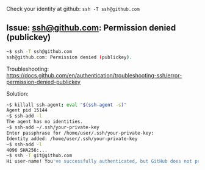 Check your identity at github: `ssh -T ssh@github.com`

## Issue: ssh@github.com: Permission denied (publickey)

```bash
~$ ssh -T ssh@github.com
ssh@github.com: Permission denied (publickey).
```

Troubleshooting: https://docs.github.com/en/authentication/troubleshooting-ssh/error-permission-denied-publickey

Solution:

```bash
~$ killall ssh-agent; eval "$(ssh-agent -s)"
Agent pid 15144
~$ ssh-add -l
The agent has no identities.
~$ ssh-add ~/.ssh/your-private-key
Enter passphrase for /home/user/.ssh/your-private-key: 
Identity added: /home/user/.ssh/your-private-key
~$ ssh-add -l
4096 SHA256:...
~$ ssh -T git@github.com
Hi user-name! You've successfully authenticated, but GitHub does not provide shell access.
```
